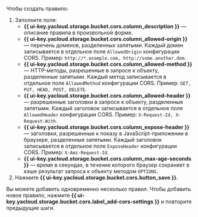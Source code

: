 Чтобы создать правило:

1. Заполните поля:
   * **{{ ui-key.yacloud.storage.bucket.cors.column_description }}** — описание правила в произвольной форме.
   * **{{ ui-key.yacloud.storage.bucket.cors.column_allowed-origin }}** — перечень доменов, разделенных запятыми. Каждый домен записывается в отдельное поле `AllowedOrigin` конфигурации CORS. Пример: `http://*.example.com, http://some.another.dom`.
   * **{{ ui-key.yacloud.storage.bucket.cors.column_allowed-method }}** — HTTP-методы, разрешенные в запросе к объекту, разделенные запятыми. Каждый метод записывается в отдельное поле `AllowedMethod` конфигурации CORS. Пример: `GET, PUT, HEAD, POST, DELETE`.
   * **{{ ui-key.yacloud.storage.bucket.cors.column_allowed-header }}** — разрешенные заголовки в запросе к объекту, разделенные запятыми. Каждый заголовок записывается в отдельное поле `AllowedHeader` конфигурации CORS. Пример: `X-Request-Id, X-Request-With`.
   * **{{ ui-key.yacloud.storage.bucket.cors.column_expose-header }}** — заголовки, разрешенные к показу в JavaScript-приложении в браузере, разделенные запятыми. Каждый заголовок записывается в отдельное поле `ExposeHeader` конфигурации CORS. Пример: `X-Amz-Request-Id`.
   * **{{ ui-key.yacloud.storage.bucket.cors.column_max-age-seconds }}** — время в секундах, в течение которого браузер сохраняет в кэше результат запроса к объекту методом `OPTIONS`.
1. Нажмите **{{ ui-key.yacloud.storage.bucket.cors.button_save }}**.

Вы можете добавить одновременно несколько правил. Чтобы добавить новое правило, нажмите **{{ ui-key.yacloud.storage.bucket.cors.label_add-cors-settings }}** и повторите предыдущие шаги.
